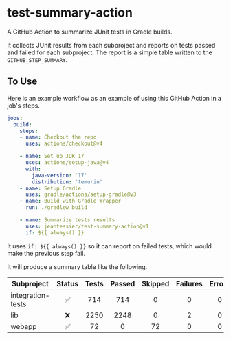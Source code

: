 # test-summary-action

A GitHub Action to summarize JUnit tests in Gradle builds.

It collects JUnit results from each subproject and reports on tests passed and
failed for each subproject.  The report is a simple table written to the
`GITHUB_STEP_SUMMARY`.

## To Use

Here is an example workflow as an example of using this GitHub Action in a job's
steps.

```yaml
jobs:
  build:
    steps:
    - name: Checkout the repo
      uses: actions/checkout@v4

    - name: Set up JDK 17
      uses: actions/setup-java@v4
      with:
        java-version: '17'
        distribution: 'temurin'
    - name: Setup Gradle
      uses: gradle/actions/setup-gradle@v3
    - name: Build with Gradle Wrapper
      run: ./gradlew build

    - name: Summarize tests results
      uses: jeantessier/test-summary-action@v1
      if: ${{ always() }}
```

It uses `if: ${{ always() }}` so it can report on failed tests, which would make
the previous step fail.

It will produce a summary table like the following.

| Subproject        |       Status       | Tests | Passed | Skipped | Failures | Errors |
|-------------------|:------------------:|:-----:|:------:|:-------:|:--------:|:------:|
| integration-tests | :white_check_mark: |  714  |  714   |    0    |    0     |   0    |
| lib               |        :x:         | 2250  |  2248  |    0    |    2     |   0    |
| webapp            | :white_check_mark: |  72   |   0    |   72    |    0     |   0    |
